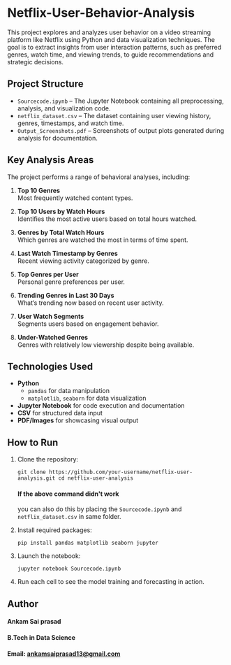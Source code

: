 # Netflix-User-Behavior-Analysis
This project explores and analyzes user behavior on a video streaming platform like Netflix using Python and data visualization techniques. The goal is to extract insights from user interaction patterns, such as preferred genres, watch time, and viewing trends, to guide recommendations and strategic decisions.

## Project Structure

- `Sourcecode.ipynb` – The Jupyter Notebook containing all preprocessing, analysis, and visualization code.
- `netflix_dataset.csv` – The dataset containing user viewing history, genres, timestamps, and watch time.
- `Output_Screenshots.pdf` – Screenshots of output plots generated during analysis for documentation.

## Key Analysis Areas

The project performs a range of behavioral analyses, including:

1. **Top 10 Genres**  
   Most frequently watched content types.

2. **Top 10 Users by Watch Hours**  
   Identifies the most active users based on total hours watched.

3. **Genres by Total Watch Hours**  
   Which genres are watched the most in terms of time spent.

4. **Last Watch Timestamp by Genres**  
   Recent viewing activity categorized by genre.

5. **Top Genres per User**  
   Personal genre preferences per user.

6. **Trending Genres in Last 30 Days**  
   What’s trending now based on recent user activity.

7. **User Watch Segments**  
   Segments users based on engagement behavior.

8. **Under-Watched Genres**  
   Genres with relatively low viewership despite being available.

## Technologies Used

- **Python**
  - `pandas` for data manipulation
  - `matplotlib`, `seaborn` for data visualization
- **Jupyter Notebook** for code execution and documentation
- **CSV** for structured data input
- **PDF/Images** for showcasing visual output

## How to Run

1. Clone the repository:
   
   `git clone https://github.com/your-username/netflix-user-analysis.git
   cd netflix-user-analysis`
   #### If the above command didn't work
   you can also do this by placing the `Sourcecode.ipynb` and `netflix_dataset.csv` in same folder.
   
3. Install required packages:
  
   `pip install pandas matplotlib seaborn jupyter`
  
3. Launch the notebook:

   `jupyter notebook Sourcecode.ipynb`
  
4. Run each cell to see the model training and forecasting in action.

## Author
#### Ankam Sai prasad
#### B.Tech in Data Science
#### Email: ankamsaiprasad13@gmail.com
